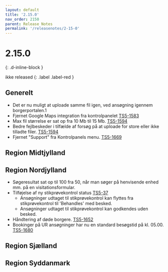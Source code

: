 ```yaml
---
layout: default
title: '2.15.0'
nav_order: 2150
parent: Release Notes
permalink: '/releasenotes/2-15-0'
---
```


# 2.15.0
{: .d-inline-block }

ikke released 
{: .label .label-red }

## Generelt
- Det er nu muligt at uploade samme fil igen, ved ansøgning igennem borgerportalen.1
- Fjernet Google Maps integration fra kontrolpanelet [TS5-1583](https://sd.trifork.com/browse/TS5-1583)
- Max fil størrelse er sat op fra 10 Mb til 15 Mb. [TS5-1594](https://sd.trifork.com/browse/TS5-1594)
- Bedre fejlbeskeder i tilfælde af forsøg på at uploade for store eller ikke tilladte filer. [TS5-1594](https://sd.trifork.com/browse/TS5-1594)
- Fjernet "Support" fra Kontrolpanels menu. [TS5-1669](https://sd.trifork.com/browse/TS5-1669)

## Region Midtjylland

## Region Nordjylland
- Søgeresultat sat op til 100 fra 50, når man søger på henvisende enhed mm. på en visitationsformular.
- Tilføjelse af ny stikprøvekontrol status [TS5-37](https://sd.trifork.com/browse/TS5-37)
  - Ansøgninger udtaget til stikprøvekontrol kan flyttes fra stikprøvekontrol til 'Behandles' med besked.
  - Ansøgninger udtaget til stikprøvekontrol kan godkendes uden besked.
- Håndtering af døde borgere. [TS5-1652](https://sd.trifork.com/browse/TS5-1652)
- Bookinger på UR ansøgninger har nu en standard besøgstid på kl. 05.00. [TS5-1680](https://sd.trifork.com/browse/TS5-1680)

## Region Sjælland

## Region Syddanmark
